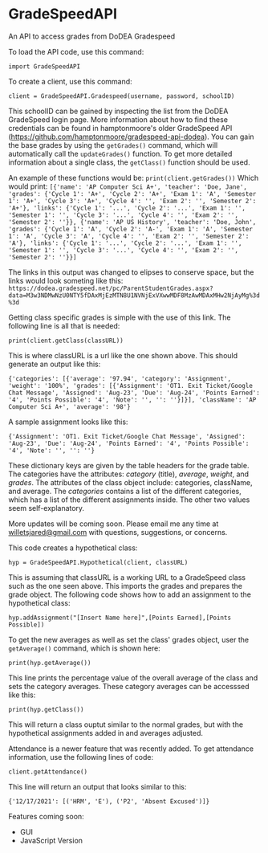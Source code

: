 # GradeSpeedAPI
 An API to access grades from DoDEA Gradespeed

To load the API code, use this command:

`import GradeSpeedAPI`

To create a client, use this command:

`client = GradeSpeedAPI.Gradespeed(username, password, schoolID)`

This schoolID can be gained by inspecting the list from the DoDEA GradeSpeed login page. More information about how to find these credentials can be found in hamptonmoore's older GradeSpeed API (https://github.com/hamptonmoore/gradespeed-api-dodea). You can gain the base grades by using the `getGrades()` command, which will automatically call the `updateGrades()` function. To get more detailed information about a single class, the `getClass()` function should be used.

An example of these functions would be:
`print(client.getGrades())`
Which would print:
`[{'name': 'AP Computer Sci A+', 'teacher': 'Doe, Jane', 'grades': {'Cycle 1': 'A+', 'Cycle 2': 'A+', 'Exam 1': 'A', 'Semester 1': 'A+', 'Cycle 3': 'A+', 'Cycle 4': '', 'Exam 2': '', 'Semester 2': 'A+'}, 'links': {'Cycle 1': '...', 'Cycle 2': '...', 'Exam 1': '', 'Semester 1': '', 'Cycle 3': '...', 'Cycle 4': '', 'Exam 2': '', 'Semester 2': ''}}, {'name': 'AP US History', 'teacher': 'Doe, John', 'grades': {'Cycle 1': 'A', 'Cycle 2': 'A-', 'Exam 1': 'A', 'Semester 1': 'A', 'Cycle 3': 'A', 'Cycle 4': '', 'Exam 2': '', 'Semester 2': 'A'}, 'links': {'Cycle 1': '...', 'Cycle 2': '...', 'Exam 1': '', 'Semester 1': '', 'Cycle 3': '...', 'Cycle 4': '', 'Exam 2': '', 'Semester 2': ''}}]`

The links in this output was changed to elipses to conserve space, but the links would look someting like this: `https://dodea.gradespeed.net/pc/ParentStudentGrades.aspx?data=M3w3NDMwNzU0NTY5fDAxMjEzMTN8U1NVNjExVXwwMDF8MzAwMDAxMHw2NjAyMg%3d%3d`

Getting class specific grades is simple with the use of this link. The following line is all that is needed:

`print(client.getClass(classURL))` 

This is where classURL is a url like the one shown above. This should generate an output like this:

`{'categories': [{'average': '97.94', 'category': 'Assignment', 'weight': '100%', 'grades': [{'Assignment': 'OT1. Exit Ticket/Google Chat Message', 'Assigned': 'Aug-23', 'Due': 'Aug-24', 'Points Earned': '4', 'Points Possible': '4', 'Note': '', '': ''}]}], 'className': 'AP Computer Sci A+', 'average': '98'}`

A sample assignment looks like this: 

`{'Assignment': 'OT1. Exit Ticket/Google Chat Message', 'Assigned': 'Aug-23', 'Due': 'Aug-24', 'Points Earned': '4', 'Points Possible': '4', 'Note': '', '': ''}`

These dictionary keys are given by the table headers for the grade table. The categories have the attributes: *category* (title), *average*, *weight*, and *grades*. The attributes of the class object include: categories, className, and average. The *categories* contains a list of the different categories, which has a list of the different assignments inside. The other two values seem self-explanatory.

More updates will be coming soon. Please email me any time at willetsjared@gmail.com with questions, suggestions, or concerns.

This code creates a hypothetical class:

`hyp = GradeSpeedAPI.Hypothetical(client, classURL)`

This is assuming that classURL is a working URL to a GradeSpeed class such as the one seen above. This imports the grades and prepares the grade object. The following code shows how to add an assignment to the hypothetical class:

`hyp.addAssignment("[Insert Name here]",[Points Earned],[Points Possible])`

To get the new averages as well as set the class' grades object, user the `getAverage()` command, which is shown here:

`print(hyp.getAverage())`

This line prints the percentage value of the overall average of the class and sets the category averages. These category averages can be accesssed like this:

`print(hyp.getClass())`

This will return a class ouptut similar to the normal grades, but with the hypothetical assignments added in and averages adjusted.

Attendance is a newer feature that was recently added. To get attendance information, use the following lines of code:

`client.getAttendance()`

This line will return an output that looks similar to this:

`{'12/17/2021': [('HRM', 'E'), ('P2', 'Absent Excused')]}`

Features coming soon:

- GUI
- JavaScript Version